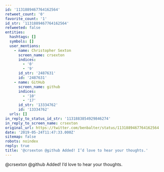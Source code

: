 ```yaml
---
id: '1131889467764162564'
retweet_count: '0'
favorite_count: '1'
id_str: '1131889467764162564'
retweeted: false
entities:
  hashtags: []
  symbols: []
  user_mentions:
    - name: Christopher Sexton
      screen_name: crsexton
      indices:
        - '0'
        - '9'
      id_str: '2487631'
      id: '2487631'
    - name: GitHub
      screen_name: github
      indices:
        - '10'
        - '17'
      id_str: '13334762'
      id: '13334762'
  urls: []
in_reply_to_status_id_str: '1131883854929846274'
in_reply_to_screen_name: crsexton
original_url: https://twitter.com/benbalter/status/1131889467764162564
date: '2019-05-24T11:47:33.000Z'
sitemap: false
robots: noindex
reply: true
title: '@crsexton @github Added! I’d love to hear your thoughts.'
---
```


@crsexton @github Added! I’d love to hear your thoughts.